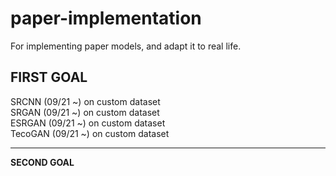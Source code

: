 # paper-implementation
For implementing paper models, and adapt it to real life. <br />

**FIRST GOAL** <br />
---
SRCNN (09/21 ~) on custom dataset <br />
SRGAN (09/21 ~) on custom dataset <br />
ESRGAN (09/21 ~) on custom dataset <br />
TecoGAN (09/21 ~) on custom dataset <br />

---

**SECOND GOAL** <br />

